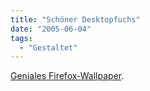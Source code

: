 ```yaml
---
title: "Schöner Desktopfuchs"
date: "2005-06-04"
tags:
  - "Gestaltet"
---
```


[Geniales Firefox-Wallpaper](http://www.isolated-designs.net/core/article/35/firefox-wallpaper).
